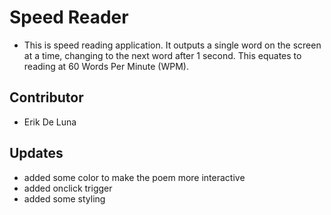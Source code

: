 # Speed Reader 

* This is speed reading application. It outputs a single word on the screen at a time, changing to the next word after 1 second. This equates to reading at 60 Words Per Minute (WPM).

## Contributor

* Erik De Luna

## Updates

* added some color to make the poem more interactive
* added onclick trigger
* added some styling




